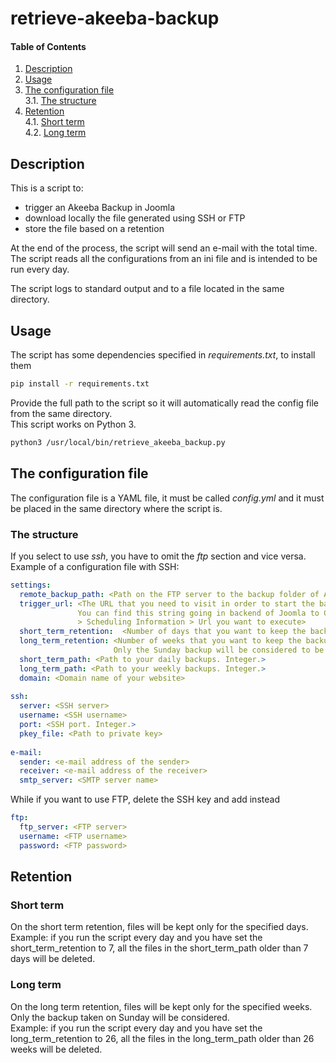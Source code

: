 # retrieve-akeeba-backup

#### Table of Contents

1. [Description](#description)
2. [Usage](#usage)
3. [The configuration file](#the-configuration-file)  
  3.1. [The structure](#the-structure)  
4. [Retention](#retention)  
  4.1. [Short term](#short-term)  
  4.2. [Long term](#long-term)

## Description

This is a script to:  
- trigger an Akeeba Backup in Joomla  
- download locally the file generated using SSH or FTP  
- store the file based on a retention  

At the end of the process, the script will send an e-mail with the total time.  
The script reads all the configurations from an ini file and is intended to be run every day.

The script logs to standard output and to a file located in the same directory.

## Usage

The script has some dependencies specified in _requirements.txt_, to install them

```bash
pip install -r requirements.txt
```

Provide the full path to the script so it will automatically read the config file from the same directory.  
This script works on Python 3.

```bash
python3 /usr/local/bin/retrieve_akeeba_backup.py
```

## The configuration file

The configuration file is a YAML file, it must be called *config.yml* and it must be placed in the same directory 
where the script is.

### The structure

If you select to use _ssh_, you have to omit the _ftp_ section and vice versa.  
Example of a configuration file with SSH:

```yaml
settings:
  remote_backup_path: <Path on the FTP server to the backup folder of Akeeba Backup>
  trigger_url: <The URL that you need to visit in order to start the backup with Akeeba Backup.
               You can find this string going in backend of Joomla to Components > Akeeba Backup
               > Scheduling Information > Url you want to execute>
  short_term_retention:  <Number of days that you want to keep the backup>
  long_term_retention: <Number of weeks that you want to keep the backup.
                       Only the Sunday backup will be considered to be stored>
  short_term_path: <Path to your daily backups. Integer.>
  long_term_path: <Path to your weekly backups. Integer.>
  domain: <Domain name of your website> 
 
ssh:
  server: <SSH server>
  username: <SSH username>
  port: <SSH port. Integer.>
  pkey_file: <Path to private key>
 
e-mail:
  sender: <e-mail address of the sender>
  receiver: <e-mail address of the receiver>
  smtp_server: <SMTP server name>
```

While if you want to use FTP, delete the SSH key and add instead

```yaml
ftp:
  ftp_server: <FTP server>
  username: <FTP username>
  password: <FTP password>
```

## Retention

### Short term

On the short term retention, files will be kept only for the specified days.  
Example: if you run the script every day and you have set the short_term_retention to 7, all the files in the short_term_path older than 7 days will be deleted.

### Long term

On the long term retention, files will be kept only for the specified weeks.  
Only the backup taken on Sunday will be considered.  
Example: if you run the script every day and you have set the long_term_retention to 26, all the files in the long_term_path older than 26 weeks will be deleted.